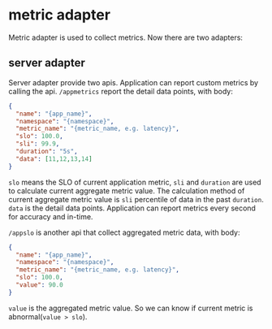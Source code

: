 # metric adapter

Metric adapter is used to collect metrics. Now there are two adapters:

## server adapter

Server adapter provide two apis. Application can report custom metrics by calling the api.
`/appmetrics` report the detail data points, with body:
```json
{
  "name": "{app_name}",
  "namespace": "{namespace}",
  "metric_name": "{metric_name, e.g. latency}",
  "slo": 100.0,
  "sli": 99.9,
  "duration": "5s",
  "data": [11,12,13,14]
}
```

`slo` means the SLO of current application metric, `sli` and `duration` are used to calculate current aggregate metric value.
The calculation method of current aggregate metric value is `sli` percentile of data in the past `duration`.
`data` is the detail data points.
Application can report metrics every second for accuracy and in-time.

`/appslo` is another api that collect aggregated metric data, with body:
```json
{
  "name": "{app_name}",
  "namespace": "{namespace}",
  "metric_name": "{metric_name, e.g. latency}",
  "slo": 100.0,
  "value": 90.0
}
```

`value` is the aggregated metric value. So we can know if current metric is abnormal(`value > slo`).
